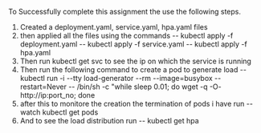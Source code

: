 To Successfully complete this assignment the use the following steps.
1. Created a deployment.yaml, service.yaml, hpa.yaml files
2.  then applied all the files using the commands
    -- kubectl apply -f deployment.yaml
    -- kubectl apply -f service.yaml
    --  kubectl apply -f hpa.yaml
3. Then run kubectl get svc to see the ip on which the service is running
4. Then run the following command to create a pod to generate load
   -- kubectl run -i --tty load-generator --rm --image=busybox --restart=Never -- /bin/sh -c "while sleep 0.01; do wget -q -O- http://ip:port_no; done
5. after this to monitore the creation the termination of pods i have run
   -- watch kubectl get pods
6. And to see the load distribution run
   -- kubectl get hpa
